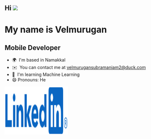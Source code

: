 ## Hi ![](https://user-images.githubusercontent.com/18350557/176309783-0785949b-9127-417c-8b55-ab5a4333674e.gif)

My name is Velmurugan
==============================================================================================================================================

Mobile Developer
----------------

* 🌍  I'm based in Namakkal
* ✉️  You can contact me at [velmurugansubramaniam2@duck.com](mailto:velmurugansubramaniam2@duck.com)
* 🧠  I'm learning Machine Learning
* 😄 Pronouns: He

<a target="_blank" href="https://www.linkedin.com/in/svelmuruganrvs"><img src="./linkedin.png" style="background-color: #0077b5; width: 200px; height: 150px; border: 2px solid white;"/></a>

<!--
**velmurugansubramaniam2/velmurugansubramaniam2** is a ✨ _special_ ✨ repository because its `README.md` (this file) appears on your GitHub profile.

Here are some ideas to get you started:

- 🔭 I’m currently working on ...
- 🌱 I’m currently learning ...
- 👯 I’m looking to collaborate on ...
- 🤔 I’m looking for help with ...
- 💬 Ask me about ...
- 📫 How to reach me: ...

- ⚡ Fun fact: ...
-->
